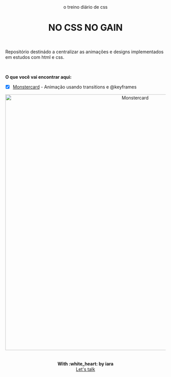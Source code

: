 
<div align="center">
  <span>o treino diário de css</span>
  <h1>NO CSS NO GAIN</h1>
</div> 

<br/>

Repositório destinádo a centralizar as animações e designs implementados em estudos com html e css.


<br/>

**O que você vai encontrar aqui:**


- [x] [Monstercard](./monstercard) - Animação usando transitions e @keyframes <br/>


<div align="center">
    <img src="./monstercard/.github/monstercard.gif" alt="Monstercard" width="800" >
</div>

<br/>
<br/>
<div align='center'>
  <strong>With :white_heart: by iara</strong>
  <br/>
  <a href="https://www.linkedin.com/in/iara/">Let's talk</a>
</div>
